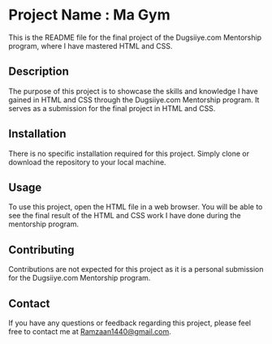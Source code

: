 # Project Name : Ma Gym

This is the README file for the final project of the Dugsiiye.com Mentorship program, where I have mastered HTML and CSS.

## Description

The purpose of this project is to showcase the skills and knowledge I have gained in HTML and CSS through the Dugsiiye.com Mentorship program. It serves as a submission for the final project in HTML and CSS.

## Installation

There is no specific installation required for this project. Simply clone or download the repository to your local machine.

## Usage

To use this project, open the HTML file in a web browser. You will be able to see the final result of the HTML and CSS work I have done during the mentorship program.

## Contributing

Contributions are not expected for this project as it is a personal submission for the Dugsiiye.com Mentorship program.



## Contact

If you have any questions or feedback regarding this project, please feel free to contact me at [Ramzaan1440@gmail.com][def].

[def]: mailto:your-email@example.com
